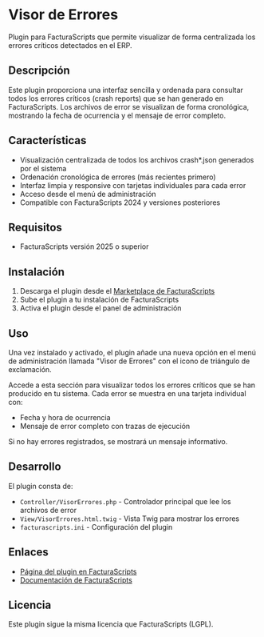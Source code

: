 # Visor de Errores

Plugin para FacturaScripts que permite visualizar de forma centralizada los errores críticos detectados en el ERP.

## Descripción

Este plugin proporciona una interfaz sencilla y ordenada para consultar todos los errores críticos (crash reports) que se han generado en FacturaScripts. Los archivos de error se visualizan de forma cronológica, mostrando la fecha de ocurrencia y el mensaje de error completo.

## Características

- Visualización centralizada de todos los archivos crash*.json generados por el sistema
- Ordenación cronológica de errores (más recientes primero)
- Interfaz limpia y responsive con tarjetas individuales para cada error
- Acceso desde el menú de administración
- Compatible con FacturaScripts 2024 y versiones posteriores

## Requisitos

- FacturaScripts versión 2025 o superior

## Instalación

1. Descarga el plugin desde el [Marketplace de FacturaScripts](https://facturascripts.com/plugins/visorerrores)
2. Sube el plugin a tu instalación de FacturaScripts
3. Activa el plugin desde el panel de administración

## Uso

Una vez instalado y activado, el plugin añade una nueva opción en el menú de administración llamada "Visor de Errores" con el icono de triángulo de exclamación.

Accede a esta sección para visualizar todos los errores críticos que se han producido en tu sistema. Cada error se muestra en una tarjeta individual con:

- Fecha y hora de ocurrencia
- Mensaje de error completo con trazas de ejecución

Si no hay errores registrados, se mostrará un mensaje informativo.

## Desarrollo

El plugin consta de:

- `Controller/VisorErrores.php` - Controlador principal que lee los archivos de error
- `View/VisorErrores.html.twig` - Vista Twig para mostrar los errores
- `facturascripts.ini` - Configuración del plugin

## Enlaces

- [Página del plugin en FacturaScripts](https://facturascripts.com/plugins/visorerrores)
- [Documentación de FacturaScripts](https://facturascripts.com/ayuda)

## Licencia

Este plugin sigue la misma licencia que FacturaScripts (LGPL).